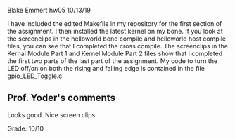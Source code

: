 Blake Emmert
hw05
10/13/19

I have included the edited Makefile in my repository for the first section of the assignment.
I then installed the latest kernel on my bone. If you look at the screenclips in the 
helloworld bone compile and helloworld host compile files, you can see that I completed the 
cross compile. The screenclips in the Kernal Module Part 1 and Kernel Module Part 2 
files show that I completed the first two parts of the last part of the assignment. 
My code to turn the LED off/on on both the rising and falling edge is contained in the file
gpio_LED_Toggle.c


## Prof. Yoder's comments

Looks good. Nice screen clips

Grade:  10/10